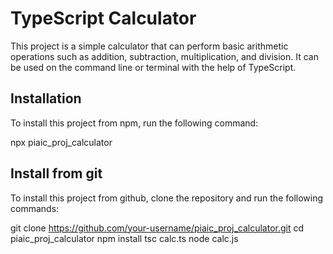 # TypeScript Calculator

This project is a simple calculator that can perform basic arithmetic operations such as addition, subtraction, multiplication, and division. It can be used on the command line or terminal with the help of TypeScript.

## Installation

To install this project from npm, run the following command:


npx piaic_proj_calculator


## Install from git
To install this project from github, clone the repository and run the following commands:

git clone https://github.com/your-username/piaic_proj_calculator.git
cd piaic_proj_calculator
npm install
tsc calc.ts
node calc.js


